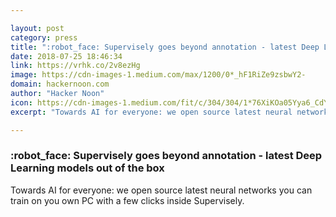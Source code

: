 ```yaml
---

layout: post
category: press
title: ":robot_face: Supervisely goes beyond annotation - latest Deep Learning models out of the box"
date: 2018-07-25 18:46:34
link: https://vrhk.co/2v8ezHg
image: https://cdn-images-1.medium.com/max/1200/0*_hF1RiZe9zsbwY2-
domain: hackernoon.com
author: "Hacker Noon"
icon: https://cdn-images-1.medium.com/fit/c/304/304/1*76XiKOa05Yya6_CdYX8pVg.jpeg
excerpt: "Towards AI for everyone: we open source latest neural networks you can train on you own PC with a few clicks inside Supervisely."

---
```


### :robot_face: Supervisely goes beyond annotation - latest Deep Learning models out of the box

Towards AI for everyone: we open source latest neural networks you can train on you own PC with a few clicks inside Supervisely.